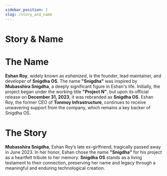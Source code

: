 ```yaml
---
sidebar_position: 2
slug: /story_and_name
---
```

# Story & Name

# The Name

**Eshan Roy**, widely known as *eshanized*, is the founder, lead maintainer, and developer of **Snigdha OS**. 
The name **"Snigdha"** was inspired by **Mubasshira Snigdha**, a deeply significant figure in Eshan's life. Initially, 
the project began under the working title **"Project N"**, but upon its official release on **December 31, 2023**, 
it was rebranded as **Snigdha OS**. Eshan Roy, the former CEO of **Tonmoy Infrastructure**, continues to receive unwavering support from the company, 
which remains a key backer of Snigdha OS.

# The Story
**Mubasshira Snigdha**, Eshan Roy’s late ex-girlfriend, tragically passed away in June 2023. In her honor, 
Eshan chose the name **"Snigdha"** for his project as a heartfelt tribute to her memory. 
**Snigdha OS** stands as a living testament to their connection, preserving her name and legacy through a meaningful and enduring technological creation.
